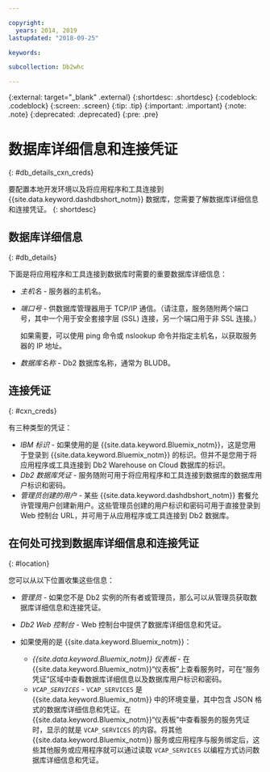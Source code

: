 ```yaml
---

copyright:
  years: 2014, 2019
lastupdated: "2018-09-25"

keywords:

subcollection: Db2whc

---
```


<!-- Attribute definitions --> 
{:external: target="_blank" .external}
{:shortdesc: .shortdesc}
{:codeblock: .codeblock}
{:screen: .screen}
{:tip: .tip}
{:important: .important}
{:note: .note}
{:deprecated: .deprecated}
{:pre: .pre}

# 数据库详细信息和连接凭证
{: #db_details_cxn_creds}

要配置本地开发环境以及将应用程序和工具连接到 {{site.data.keyword.dashdbshort_notm}} 数据库，您需要了解数据库详细信息和连接凭证。
{: shortdesc}

## 数据库详细信息
{: #db_details}

下面是将应用程序和工具连接到数据库时需要的重要数据库详细信息：

- *主机名* - 服务器的主机名。
- *端口号* - 供数据库管理器用于 TCP/IP 通信。（请注意，服务随附两个端口号，其中一个用于安全套接字层 (SSL) 连接，另一个端口用于非 SSL 连接。）

   如果需要，可以使用 ping 命令或 nslookup 命令并指定主机名，以获取服务器的 IP 地址。
- *数据库名称* - Db2 数据库名称，通常为 BLUDB。

## 连接凭证
{: #cxn_creds}

有三种类型的凭证：

- *IBM 标识* - 如果使用的是 {{site.data.keyword.Bluemix_notm}}，这是您用于登录到 {{site.data.keyword.Bluemix_notm}} 的标识。但并不是您用于将应用程序或工具连接到 Db2 Warehouse on Cloud 数据库的标识。
- *Db2 数据库凭证* - 服务随附可用于将应用程序和工具连接到数据库的数据库用户标识和密码。
- *管理员创建的用户* - 某些 {{site.data.keyword.dashdbshort_notm}} 套餐允许管理用户创建新用户。这些管理员创建的用户标识和密码可用于直接登录到 Web 控制台 URL，并可用于从应用程序或工具连接到 Db2 数据库。

## 在何处可找到数据库详细信息和连接凭证
{: #location}

您可以从以下位置收集这些信息：

- *管理员* - 如果您不是 Db2 实例的所有者或管理员，那么可以从管理员获取数据库详细信息和连接凭证。
- *Db2 Web 控制台* - Web 控制台中提供了数据库详细信息和凭证。
- 如果使用的是 {{site.data.keyword.Bluemix_notm}}： 
   
   - *{{site.data.keyword.Bluemix_notm}} 仪表板* - 在 {{site.data.keyword.Bluemix_notm}}“仪表板”上查看服务时，可在“服务凭证”区域中查看数据库详细信息以及数据库用户标识和密码。
   - *`VCAP_SERVICES`* - `VCAP_SERVICES` 是 {{site.data.keyword.Bluemix_notm}} 中的环境变量，其中包含 JSON 格式的数据库详细信息和凭证。在 {{site.data.keyword.Bluemix_notm}}“仪表板”中查看服务的服务凭证时，显示的就是 `VCAP_SERVICES` 的内容。将其他 {{site.data.keyword.Bluemix_notm}} 服务或应用程序与服务绑定后，这些其他服务或应用程序就可以通过读取 `VCAP_SERVICES` 以编程方式访问数据库详细信息和凭证。
